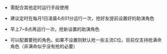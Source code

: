 
- 需配合其他定时运行手段使用

- 建议定时在每月1日凌晨4点01分运行一次，抢好友提前设置好的助演角色

- 早上7~8点再运行一次，抢新设置的助演角色

- 可以配置要抢的角色。如果不设置则默认抢一些主流C位，目前仅支持抢满命角色（非满命似乎没有抢的必要）


